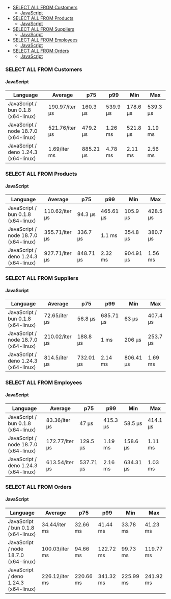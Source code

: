 - [SELECT ALL FROM Customers](#sqlite-SELECT-ALL-FROM-Customers)
    - [JavaScript](#sqlite-SELECT-ALL-FROM-Customers-javascript)
- [SELECT ALL FROM Products](#sqlite-SELECT-ALL-FROM-Products)
    - [JavaScript](#sqlite-SELECT-ALL-FROM-Products-javascript)
- [SELECT ALL FROM Suppliers](#sqlite-SELECT-ALL-FROM-Suppliers)
    - [JavaScript](#sqlite-SELECT-ALL-FROM-Suppliers-javascript)
- [SELECT ALL FROM Employees](#sqlite-SELECT-ALL-FROM-Employees)
    - [JavaScript](#sqlite-SELECT-ALL-FROM-Employees-javascript)
- [SELECT ALL FROM Orders](#sqlite-SELECT-ALL-FROM-Orders)
    - [JavaScript](#sqlite-SELECT-ALL-FROM-Orders-javascript)

### <a name="sqlite-SELECT-ALL-FROM-Customers">SELECT ALL FROM Customers</a>

#### <a name="sqlite-SELECT-ALL-FROM-Customers-javascript">JavaScript</a>

| Language                             | Average        | p75       | p99      | Min      | Max      |
| ------------------------------------ | -------------- | --------- | -------- | -------- | -------- |
| JavaScript / bun 0.1.8 (x64-linux)   | 190.97/iter µs | 160.3 µs  | 539.9 µs | 178.6 µs | 539.3 µs |
| JavaScript / node 18.7.0 (x64-linux) | 521.76/iter µs | 479.2 µs  | 1.26 ms  | 521.8 µs | 1.19 ms  |
| JavaScript / deno 1.24.3 (x64-linux) | 1.69/iter ms   | 885.21 µs | 4.78 ms  | 2.11 ms  | 2.56 ms  |

### <a name="sqlite-SELECT-ALL-FROM-Products">SELECT ALL FROM Products</a>

#### <a name="sqlite-SELECT-ALL-FROM-Products-javascript">JavaScript</a>

| Language                             | Average        | p75       | p99       | Min       | Max      |
| ------------------------------------ | -------------- | --------- | --------- | --------- | -------- |
| JavaScript / bun 0.1.8 (x64-linux)   | 110.62/iter µs | 94.3 µs   | 465.61 µs | 105.9 µs  | 428.5 µs |
| JavaScript / node 18.7.0 (x64-linux) | 355.71/iter µs | 336.7 µs  | 1.1 ms    | 354.8 µs  | 380.7 µs |
| JavaScript / deno 1.24.3 (x64-linux) | 927.71/iter µs | 848.71 µs | 2.32 ms   | 904.91 µs | 1.56 ms  |

### <a name="sqlite-SELECT-ALL-FROM-Suppliers">SELECT ALL FROM Suppliers</a>

#### <a name="sqlite-SELECT-ALL-FROM-Suppliers-javascript">JavaScript</a>

| Language                             | Average        | p75       | p99       | Min       | Max      |
| ------------------------------------ | -------------- | --------- | --------- | --------- | -------- |
| JavaScript / bun 0.1.8 (x64-linux)   | 72.65/iter µs  | 56.8 µs   | 685.71 µs | 63 µs     | 407.4 µs |
| JavaScript / node 18.7.0 (x64-linux) | 210.02/iter µs | 188.8 µs  | 1 ms      | 206 µs    | 253.7 µs |
| JavaScript / deno 1.24.3 (x64-linux) | 814.5/iter µs  | 732.01 µs | 2.14 ms   | 806.41 µs | 1.69 ms  |

### <a name="sqlite-SELECT-ALL-FROM-Employees">SELECT ALL FROM Employees</a>

#### <a name="sqlite-SELECT-ALL-FROM-Employees-javascript">JavaScript</a>

| Language                             | Average        | p75       | p99      | Min       | Max      |
| ------------------------------------ | -------------- | --------- | -------- | --------- | -------- |
| JavaScript / bun 0.1.8 (x64-linux)   | 83.36/iter µs  | 47 µs     | 415.3 µs | 58.5 µs   | 414.1 µs |
| JavaScript / node 18.7.0 (x64-linux) | 172.77/iter µs | 129.5 µs  | 1.19 ms  | 158.6 µs  | 1.11 ms  |
| JavaScript / deno 1.24.3 (x64-linux) | 613.54/iter µs | 537.71 µs | 2.16 ms  | 634.31 µs | 1.03 ms  |

### <a name="sqlite-SELECT-ALL-FROM-Orders">SELECT ALL FROM Orders</a>

#### <a name="sqlite-SELECT-ALL-FROM-Orders-javascript">JavaScript</a>

| Language                             | Average        | p75       | p99       | Min       | Max       |
| ------------------------------------ | -------------- | --------- | --------- | --------- | --------- |
| JavaScript / bun 0.1.8 (x64-linux)   | 34.44/iter ms  | 32.66 ms  | 41.44 ms  | 33.78 ms  | 41.23 ms  |
| JavaScript / node 18.7.0 (x64-linux) | 100.03/iter ms | 94.66 ms  | 122.72 ms | 99.73 ms  | 119.77 ms |
| JavaScript / deno 1.24.3 (x64-linux) | 226.12/iter ms | 220.66 ms | 341.32 ms | 225.99 ms | 241.92 ms |

